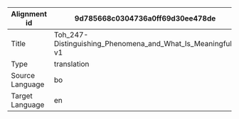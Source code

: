 |Alignment id | 9d785668c0304736a0ff69d30ee478de
| --- | --- 
|Title | Toh_247-Distinguishing_Phenomena_and_What_Is_Meaningful-v1 
|Type | translation
|Source Language | bo
|Target Language | en